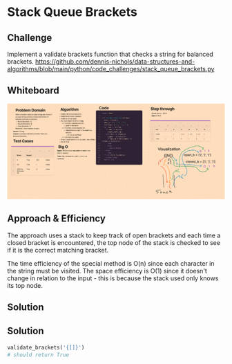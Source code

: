 # Stack Queue Brackets
## Challenge
Implement a validate brackets function that checks a string for balanced brackets.
https://github.com/dennis-nichols/data-structures-and-algorithms/blob/main/python/code_challenges/stack_queue_brackets.py

## Whiteboard

![](stack-queue-brackets.png)

## Approach & Efficiency
The approach uses a stack to keep track of open brackets and each time a closed bracket is encountered, the top node of the stack is checked to see if it is the correct matching bracket.

The time efficiency of the special method is O(n) since each character in the string must be visited.
The space efficiency is O(1) since it doesn't change in relation to the input - this is because the stack used only knows its top node.

## Solution

## Solution

```python
validate_brackets('{[]}')
# should return True
```
